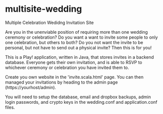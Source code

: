 # multisite-wedding
Multiple Celebration Wedidng Invitation Site

Are you in the unenviable position of requiring more than one wedding ceremony or celebration?
Do you want a want to invite some people to only one celebration, but others to both?
Do you not want the invite to be personal, but not have to send out a physical invite?
Then this is for you!

This is a Play! application, written in Java, that stores invites in a backend database.  Everyone
gets their own invitation, and is able to RSVP to whichever ceremony or celebration you have invited
them to.

Create you own website in the 'invite.scala.html' page.  You can then managed your invitations by
heading to the admin page (https://yourhost/admin).

You will need to setup the database, email and dropbox backups, admin login passwords, and crypto
keys in the wedding.conf and application.conf files. 
